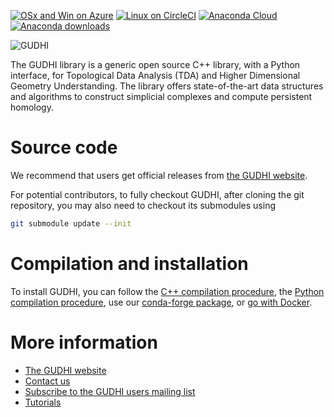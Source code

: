 
[![OSx and Win on Azure](https://dev.azure.com/GUDHI/gudhi-devel/_apis/build/status/GUDHI.gudhi-devel?branchName=master)](https://dev.azure.com/GUDHI/gudhi-devel/_build/latest?definitionId=1&branchName=master)
[![Linux on CircleCI](https://circleci.com/gh/GUDHI/gudhi-devel/tree/master.svg?style=svg)](https://circleci.com/gh/GUDHI/gudhi-devel/tree/master)
[![Anaconda Cloud](https://anaconda.org/conda-forge/gudhi/badges/version.svg)](https://anaconda.org/conda-forge/gudhi)
[![Anaconda downloads](https://anaconda.org/conda-forge/gudhi/badges/downloads.svg)](https://anaconda.org/conda-forge/gudhi)


![GUDHI](src/common/doc/Gudhi_banner.png "Topological Data Analysis (TDA) and Higher Dimensional Geometry Understanding")

The GUDHI library is a generic open source C++ library, with a Python interface, for Topological Data Analysis (TDA) and Higher Dimensional Geometry Understanding. The library offers state-of-the-art data structures and algorithms to construct simplicial complexes and compute persistent homology.

# Source code

We recommend that users get official releases from [the GUDHI website](https://gudhi.inria.fr/).

For potential contributors, to fully checkout GUDHI, after cloning the git repository, you may also need to checkout its submodules using
```sh
git submodule update --init
```

# Compilation and installation

To install GUDHI, you can follow the [C++ compilation procedure](https://gudhi.inria.fr/doc/latest/installation.html), the [Python compilation procedure](https://gudhi.inria.fr/python/latest/installation.html), use our [conda-forge package](https://gudhi.inria.fr/conda/), or [go with Docker](https://gudhi.inria.fr/dockerfile/).

# More information

* [The GUDHI website](https://gudhi.inria.fr/)
* [Contact us](https://gudhi.inria.fr/contact/)
* [Subscribe to the GUDHI users mailing list](https://gudhi.inria.fr/keepintouch/)
* [Tutorials](https://gudhi.inria.fr/tutorials/)
